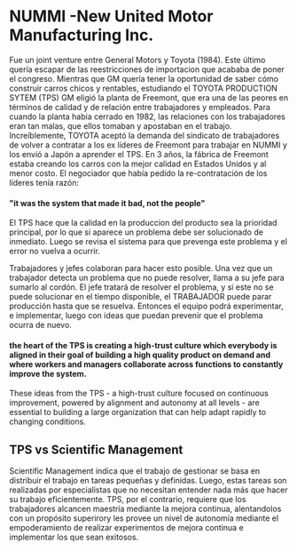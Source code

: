 # NUMMI -New United Motor Manufacturing Inc.

Fue un joint venture entre General Motors y Toyota (1984). Este último quería escapar de las reestricciones de importacion que acababa de poner el congreso.
Mientras que GM quería tener la oportunidad de saber cómo construir carros chicos y rentables, estudiando el TOYOTA PRODUCTION SYTEM (TPS)
GM eligió la planta de Freemont, que era una de las peores en términos de calidad y de relación entre trabajadores y empleados.
Para cuando la planta habia cerrado en 1982, las relaciones con los trabajadores eran tan malas, que ellos tomaban y apostaban en el trabajo.
Increíblemente, TOYOTA aceptó la demanda del sindicato de trabajadores de volver a contratar a los ex líderes de Freemont para trabajar en NUMMI y los envió
a Japón a aprender el TPS.
En 3 años, la fábrica de Freemont estaba creando los carros con la mejor calidad en Estados Unidos y al menor costo.
El negociador que había pedido la re-contratación de los líderes tenía razón:

#### "it was the system that made it bad, not the people"

El TPS hace que la calidad en la produccion del producto sea la prioridad principal, por lo que si aparece un problema debe ser solucionado de inmediato. 
Luego se revisa el sistema para que prevenga este problema y el error no vuelva a ocurrir.

Trabajadores y jefes colaboran para hacer esto posible. Una vez que un trabajador detecta un problema que no puede resolver, llama a su jefe para sumarlo al cordón.
El jefe tratará de resolver el problema, y si este no se puede solucionar en el tiempo disponible, el TRABAJADOR puede parar producción hasta que se resuelva.
Entonces el equipo podrá experimentar, e implementar, luego con ideas que puedan prevenir que el problema ocurra de nuevo.

#### the heart of the TPS is creating a high-trust culture which everybody is aligned in their goal of building a high quality product on demand and where workers and managers collaborate across functions to constantly improve the system.

These ideas from the TPS - a high-trust culture focused on continuous improvement, powered by alignment and autonomy at all levels - are essential to building a large organization that can help adapt rapidly to changing conditions.

## TPS vs Scientific Management
Scientific Management indica que el trabajo de gestionar se basa en distribuir el trabajo en tareas pequeñas y definidas. Luego, estas tareas son realizadas por especialistas que no necesitan entender nada más que hacer su trabajo eficientemente.
TPS, por el contrario, requiere que los trabajadores alcancen maestría mediante la mejora continua, alentandolos con un propósito superirory les provee un nivel de autonomía mediante el empoderamiento de realizar experimentos de mejora continua e implementar los que sean exitosos.

